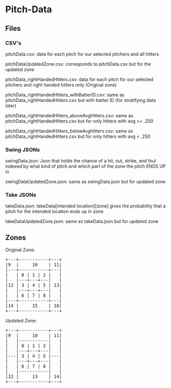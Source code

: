 # Pitch-Data

## Files

### CSV's
pitchData.csv: data for each pitch for our selected pitchers and all hitters

pitchDataUpdatedZone.csv: corresponds to pitchData.csv but for the updated zone

pitchData_rightHandedHitters.csv: data for each pitch for our selected pitchers and right handed hitters only (Original zone) 

pitchData_rightHandedHitters_withBatterID.csv: same as pitchData_rightHandedHitters.csv but with batter ID (for stratifying data later)

pitchData_rightHandedHitters_aboveAvgHitters.csv: same as pitchData_rightHandedHitters.csv but for only hitters with avg >= .250

pitchData_rightHandedHitters_belowAvgHitters.csv: same as pitchData_rightHandedHitters.csv but for only hitters with avg < .250

### Swing JSONs
swingData.json: Json that holds the chance of a hit, out, strike, and foul indexed by what kind of pitch and which part of the 
zone the pitch ENDS UP in 

swingDataUpdatedZone.json: same as swingData.json but for updated zone

### Take JSONs
takeData.json: takeData\[intended location\]\[zone\] gives the probability that a pitch for the intended location ends up in zone

takeDataUpdatedZone.json: same as takeData.json but for updated zone

## Zones

Original Zone: <br>
<pre>
+---+-----------+---+ 
|9  |     10    | 11|
|---+-----------+---|
|   | 0 | 1 | 2 |   |
|   |---+---+---|   |
|12 | 3 | 4 | 5 | 13|
|   |---+---+---|   |
|   | 6 | 7 | 8 |   |
|---+-----------+---|
|14 |     15    | 16|
+---+-----------+---+
</pre>

Updated Zone: <br>
<pre>
+---+-----------+---+
|9  |     10    | 11|
|   |-----------|   |
|   | 0 | 1 | 2 |   |
|   |---+---+---|   |
|---| 3 | 4 | 5 |---|
|   |---+---+---|   |
|   | 6 | 7 | 8 |   |
|   |-----------|   |
|12 |     13    | 14|
+---+-----------+---+
</pre>

